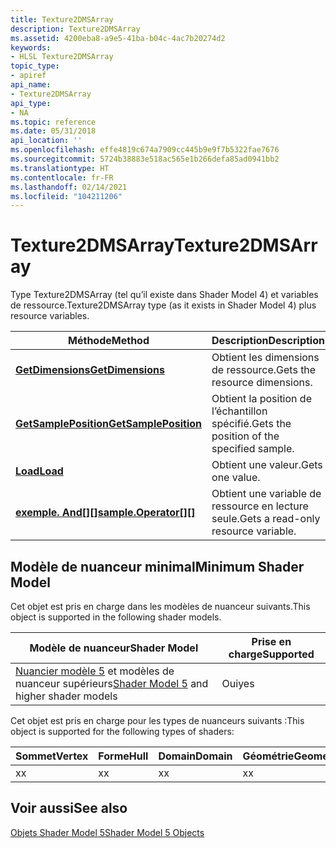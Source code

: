 ```yaml
---
title: Texture2DMSArray
description: Texture2DMSArray
ms.assetid: 4200eba8-a9e5-41ba-b04c-4ac7b20274d2
keywords:
- HLSL Texture2DMSArray
topic_type:
- apiref
api_name:
- Texture2DMSArray
api_type:
- NA
ms.topic: reference
ms.date: 05/31/2018
api_location: ''
ms.openlocfilehash: effe4819c674a7909cc445b9e9f7b5322fae7676
ms.sourcegitcommit: 5724b38883e518ac565e1b266defa85ad0941bb2
ms.translationtype: HT
ms.contentlocale: fr-FR
ms.lasthandoff: 02/14/2021
ms.locfileid: "104211206"
---
```

# <a name="texture2dmsarray"></a><span data-ttu-id="8cf16-104">Texture2DMSArray</span><span class="sxs-lookup"><span data-stu-id="8cf16-104">Texture2DMSArray</span></span>

<span data-ttu-id="8cf16-105">Type Texture2DMSArray (tel qu’il existe dans Shader Model 4) et variables de ressource.</span><span class="sxs-lookup"><span data-stu-id="8cf16-105">Texture2DMSArray type (as it exists in Shader Model 4) plus resource variables.</span></span>



| <span data-ttu-id="8cf16-106">Méthode</span><span class="sxs-lookup"><span data-stu-id="8cf16-106">Method</span></span>                                                                             | <span data-ttu-id="8cf16-107">Description</span><span class="sxs-lookup"><span data-stu-id="8cf16-107">Description</span></span>                                        |
|------------------------------------------------------------------------------------|----------------------------------------------------|
| [<span data-ttu-id="8cf16-108">**GetDimensions**</span><span class="sxs-lookup"><span data-stu-id="8cf16-108">**GetDimensions**</span></span>](sm5-object-texture2dmsarray-getdimensions.md)                  | <span data-ttu-id="8cf16-109">Obtient les dimensions de ressource.</span><span class="sxs-lookup"><span data-stu-id="8cf16-109">Gets the resource dimensions.</span></span>                      |
| [<span data-ttu-id="8cf16-110">**GetSamplePosition**</span><span class="sxs-lookup"><span data-stu-id="8cf16-110">**GetSamplePosition**</span></span>](sm5-object-texture2dmsarray-getsampleposition.md)          | <span data-ttu-id="8cf16-111">Obtient la position de l’échantillon spécifié.</span><span class="sxs-lookup"><span data-stu-id="8cf16-111">Gets the position of the specified sample.</span></span>         |
| [<span data-ttu-id="8cf16-112">**Load**</span><span class="sxs-lookup"><span data-stu-id="8cf16-112">**Load**</span></span>](texture2dmsarray-load.md)                                               | <span data-ttu-id="8cf16-113">Obtient une valeur.</span><span class="sxs-lookup"><span data-stu-id="8cf16-113">Gets one value.</span></span>                                    |
| <span data-ttu-id="8cf16-114">[**exemple. And\[\]\[\]**](sm5-object-texture2dmsarray-sampleoperatorindex.md)</span><span class="sxs-lookup"><span data-stu-id="8cf16-114">[**sample.Operator\[\]\[\]**](sm5-object-texture2dmsarray-sampleoperatorindex.md)</span></span>  | <span data-ttu-id="8cf16-115">Obtient une variable de ressource en lecture seule.</span><span class="sxs-lookup"><span data-stu-id="8cf16-115">Gets a read-only resource variable.</span></span>                |



 

## <a name="minimum-shader-model"></a><span data-ttu-id="8cf16-116">Modèle de nuanceur minimal</span><span class="sxs-lookup"><span data-stu-id="8cf16-116">Minimum Shader Model</span></span>

<span data-ttu-id="8cf16-117">Cet objet est pris en charge dans les modèles de nuanceur suivants.</span><span class="sxs-lookup"><span data-stu-id="8cf16-117">This object is supported in the following shader models.</span></span>



| <span data-ttu-id="8cf16-118">Modèle de nuanceur</span><span class="sxs-lookup"><span data-stu-id="8cf16-118">Shader Model</span></span>                                                                | <span data-ttu-id="8cf16-119">Prise en charge</span><span class="sxs-lookup"><span data-stu-id="8cf16-119">Supported</span></span> |
|-----------------------------------------------------------------------------|-----------|
| <span data-ttu-id="8cf16-120">[Nuancier modèle 5](d3d11-graphics-reference-sm5.md) et modèles de nuanceur supérieurs</span><span class="sxs-lookup"><span data-stu-id="8cf16-120">[Shader Model 5](d3d11-graphics-reference-sm5.md) and higher shader models</span></span> | <span data-ttu-id="8cf16-121">Oui</span><span class="sxs-lookup"><span data-stu-id="8cf16-121">yes</span></span>       |



 

<span data-ttu-id="8cf16-122">Cet objet est pris en charge pour les types de nuanceurs suivants :</span><span class="sxs-lookup"><span data-stu-id="8cf16-122">This object is supported for the following types of shaders:</span></span>



| <span data-ttu-id="8cf16-123">Sommet</span><span class="sxs-lookup"><span data-stu-id="8cf16-123">Vertex</span></span> | <span data-ttu-id="8cf16-124">Forme</span><span class="sxs-lookup"><span data-stu-id="8cf16-124">Hull</span></span> | <span data-ttu-id="8cf16-125">Domain</span><span class="sxs-lookup"><span data-stu-id="8cf16-125">Domain</span></span> | <span data-ttu-id="8cf16-126">Géométrie</span><span class="sxs-lookup"><span data-stu-id="8cf16-126">Geometry</span></span> | <span data-ttu-id="8cf16-127">Pixel</span><span class="sxs-lookup"><span data-stu-id="8cf16-127">Pixel</span></span> | <span data-ttu-id="8cf16-128">Compute</span><span class="sxs-lookup"><span data-stu-id="8cf16-128">Compute</span></span> |
|--------|------|--------|----------|-------|---------|
| <span data-ttu-id="8cf16-129">x</span><span class="sxs-lookup"><span data-stu-id="8cf16-129">x</span></span>      | <span data-ttu-id="8cf16-130">x</span><span class="sxs-lookup"><span data-stu-id="8cf16-130">x</span></span>    | <span data-ttu-id="8cf16-131">x</span><span class="sxs-lookup"><span data-stu-id="8cf16-131">x</span></span>      | <span data-ttu-id="8cf16-132">x</span><span class="sxs-lookup"><span data-stu-id="8cf16-132">x</span></span>        | <span data-ttu-id="8cf16-133">x</span><span class="sxs-lookup"><span data-stu-id="8cf16-133">x</span></span>     | <span data-ttu-id="8cf16-134">x</span><span class="sxs-lookup"><span data-stu-id="8cf16-134">x</span></span>       |



 

## <a name="see-also"></a><span data-ttu-id="8cf16-135">Voir aussi</span><span class="sxs-lookup"><span data-stu-id="8cf16-135">See also</span></span>

<dl> <dt>

[<span data-ttu-id="8cf16-136">Objets Shader Model 5</span><span class="sxs-lookup"><span data-stu-id="8cf16-136">Shader Model 5 Objects</span></span>](d3d11-graphics-reference-sm5-objects.md)
</dt> </dl>

 

 




